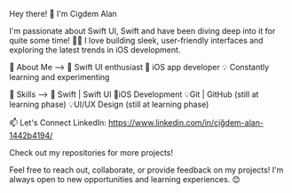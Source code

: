Hey there! 👋 I'm Cigdem Alan

I'm passionate about Swift UI, Swift and have been diving deep into it for quite some time! 👨‍💻 I love building sleek, user-friendly interfaces and exploring the latest trends in iOS development.



🔭 About Me -->
🌟 Swift UI enthusiast
📱 iOS app developer
💡 Constantly learning and experimenting



🔧 Skills -->
🌟 Swift | Swift UI
📱iOS Development
💡Git | GitHub (still at learning phase)
💡UI/UX Design (still at learning phase)



📫 Let's Connect
LinkedIn: https://www.linkedin.com/in/çiğdem-alan-1442b4194/

Check out my repositories for more projects!




Feel free to reach out, collaborate, or provide feedback on my projects! I'm always open to new opportunities and learning experiences. 😊
